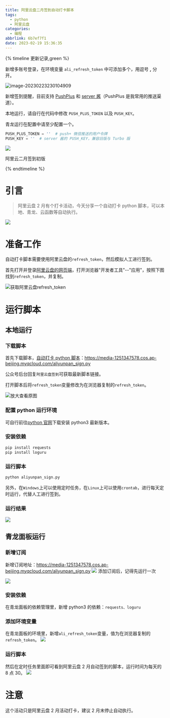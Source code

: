 ```yaml
---
title: 阿里云盘二月签到自动打卡脚本
tags:
  - python
  - 阿里云盘
categories:
  - 编程
abbrlink: 6b7ef7f1
date: 2023-02-19 15:36:35
---
```


{% timeline 更新记录,green %}
<!-- timeline 2023.02.23 -->
新增多账号登录，在环境变量 `ali_refresh_token` 中可添加多个，用逗号 **,** 分开。

![image-20230223230104909](https://media.canheting.cn/img/202302232301969.png)
<!-- endtimeline -->
<!-- timeline 2023.02.21 -->
新增签到提醒，目前支持 [PushPlus](http://www.pushplus.plus/) 和 [server 酱](https://sct.ftqq.com/)（PushPlus 是我常用的推送渠道）。

本地运行，请自行在代码中修改 `PUSH_PLUS_TOKEN` 以及 `PUSH_KEY`。

青龙运行在配置中请至少配置一个。

```python
PUSH_PLUS_TOKEN = ''  # push+ 微信推送的用户令牌
PUSH_KEY = ''  # server 酱的 PUSH_KEY，兼容旧版与 Turbo 版
```

![](https://media.canheting.cn/img/202302212230662.jpg)
<!-- endtimeline -->
<!-- timeline 2023.02.19 -->
阿里云二月签到初版
<!-- endtimeline -->
{% endtimeline %}

# 引言

> 阿里云盘 2 月有个打卡活动，今天分享一个自动打卡 python 脚本，可以本地、青龙、云函数等自动执行。

![](https://media.canheting.cn/img/202302191541478.jpg)

# 准备工作

自动打卡脚本需要使用阿里云盘的`refresh_token`，然后模拟人工进行签到。

首先打开并登录[阿里云盘的网页端](https://www.aliyundrive.com/drive "阿里云盘网页端")，打开浏览器"开发者工具"--"应用"，按照下图找到`refresh_token`，并复制。

![获取阿里云盘refresh_token](https://media.canheting.cn/img/202302191543232.png)

# 运行脚本

## 本地运行

### 下载脚本

首先下载脚本，[自动打卡 python 脚本](https://media-1251347578.cos.ap-beijing.myqcloud.com/aliyunpan_sign.py "自动打卡 python 脚本")：https://media-1251347578.cos.ap-beijing.myqcloud.com/aliyunpan_sign.py

公众号后台回复`阿里云盘签到`可获取最新脚本链接。

打开脚本后将`refresh_token`变量修改为在浏览器复制的`refresh_token`。

![放大查看原图](https://media.canheting.cn/img/202302191544445.png)

### 配置 python 运行环境

可自行前往[python 官网](https://www.python.org/ "python 官网")下载安装 python3 最新版本。

### 安装依赖

```python
pip install requests
pip install loguru
```

### 运行脚本

```python
python aliyunpan_sign.py
```

另外，在`Windows`上可以使用定时任务，在`Linux`上可以使用`crontab`，进行每天定时运行，代替人工进行签到。

### 运行结果

![](https://media.canheting.cn/img/202302191544641.png)

## 青龙面板运行

### 新增订阅

新增订阅地址：https://media-1251347578.cos.ap-beijing.myqcloud.com/aliyunpan_sign.py
![](https://media.canheting.cn/img/202302191544182.png)
添加订阅后，记得先运行一次

![](https://media.canheting.cn/img/202302191544510.png)

### 安装依赖

在青龙面板的依赖管理里，新增 python3 的依赖：`requests、loguru`

### 添加环境变量

在青龙面板的环境里，新增`ali_refresh_token`变量，值为在浏览器复制的`refresh_token`。
![](https://media.canheting.cn/img/202302191544205.png)

### 运行脚本

然后在定时任务里面即可看到阿里云盘 2 月自动签到的脚本，运行时间为每天的 8 点 30。
![](https://media.canheting.cn/img/202302191544395.png)

# 注意

这个活动只是阿里云盘 2 月活动打卡，建议 2 月末停止自动执行。